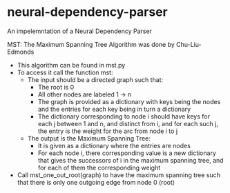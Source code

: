 # neural-dependency-parser
An impelemntation of a Neural Dependency Parser

MST:
The Maximum Spanning Tree Algorithm was done by Chu-Liu-Edmonds
  - This algorithm can be found in mst.py
  - To access it call the function mst:
      - The input should be a directed graph such that:
          - The root is 0
          - All other nodes are labeled 1 -> n
          - The graph is provided as a dictionary with keys being the nodes and the entries for each key being in turn a dictionary
          - The dictionary corresponding to node i should have keys for each j between 1 and n, and distinct from i, and for each such j, the entry is the weight for the arc from node i to j
      - The output is the Maximum Spanning Tree:
          - It is given as a dictionary where the entries are nodes
          - For each node i, there corresponding value is a new dictionary that gives the successors of i in the maximum spanning tree, and for each of them the corresponding weight
  - Call mst_one_out_root(graph) to have the  maximum spanning tree such that there is only one outgoing edge from node 0 (root)

